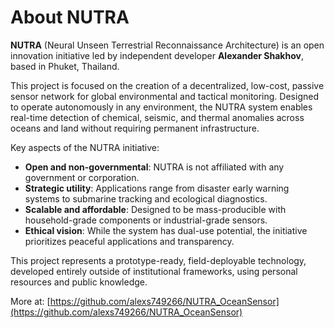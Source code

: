 # About NUTRA

**NUTRA** (Neural Unseen Terrestrial Reconnaissance Architecture) is an open innovation initiative led by independent developer **Alexander Shakhov**, based in Phuket, Thailand.

This project is focused on the creation of a decentralized, low-cost, passive sensor network for global environmental and tactical monitoring. Designed to operate autonomously in any environment, the NUTRA system enables real-time detection of chemical, seismic, and thermal anomalies across oceans and land without requiring permanent infrastructure.

Key aspects of the NUTRA initiative:
- **Open and non-governmental**: NUTRA is not affiliated with any government or corporation.
- **Strategic utility**: Applications range from disaster early warning systems to submarine tracking and ecological diagnostics.
- **Scalable and affordable**: Designed to be mass-producible with household-grade components or industrial-grade sensors.
- **Ethical vision**: While the system has dual-use potential, the initiative prioritizes peaceful applications and transparency.

This project represents a prototype-ready, field-deployable technology, developed entirely outside of institutional frameworks, using personal resources and public knowledge.

More at: [https://github.com/alexs749266/NUTRA_OceanSensor](https://github.com/alexs749266/NUTRA_OceanSensor)